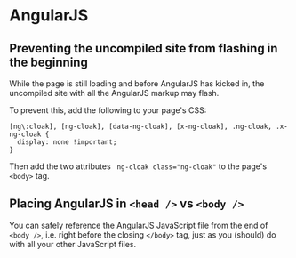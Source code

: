 # AngularJS

## Preventing the uncompiled site from flashing in the beginning

While the page is still loading and before AngularJS has kicked in, the uncompiled site with all the AngularJS markup may flash.

To prevent this, add the following to your page's CSS:

```
[ng\:cloak], [ng-cloak], [data-ng-cloak], [x-ng-cloak], .ng-cloak, .x-ng-cloak {
  display: none !important;
}
```

Then add the two attributes ` ng-cloak class="ng-cloak"` to the page's `<body>` tag.

## Placing AngularJS in `<head />` vs `<body />`

You can safely reference the AngularJS JavaScript file from the end of `<body />`, i.e. right before the closing `</body>` tag, just as you (should) do with all your other JavaScript files.
